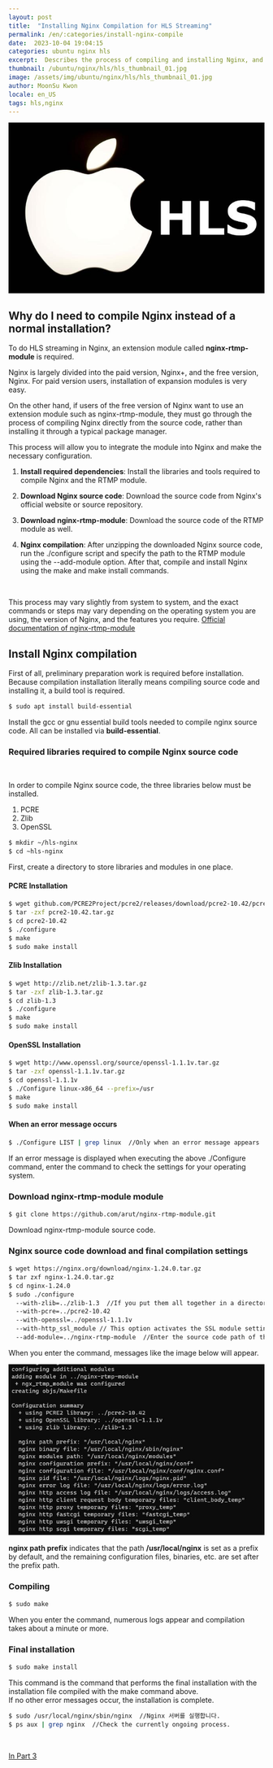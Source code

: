 ```yaml
---
layout: post
title:  "Installing Nginx Compilation for HLS Streaming"
permalink: /en/:categories/install-nginx-compile
date:  2023-10-04 19:04:15
categories: ubuntu nginx hls
excerpt:  Describes the process of compiling and installing Nginx, and provides instructions for adding the nginx-rtmp-module extension module required for HLS streaming. It covers in detail the steps from installing the necessary dependencies to compiling and installing Nginx and its modules.
thumbnail: /ubuntu/nginx/hls/hls_thumbnail_01.jpg
image: /assets/img/ubuntu/nginx/hls/hls_thumbnail_01.jpg
author: MoonSu Kwon
locale: en_US
tags: hls,nginx
---
```



![HLS Thumbnail Image](/assets/img/ubuntu/nginx/hls/hls_thumbnail_01.jpg)

## Why do I need to compile Nginx instead of a normal installation?


To do HLS streaming in Nginx, an extension module called **nginx-rtmp-module** is required.

Nginx is largely divided into the paid version, Nginx+, and the free version, Nginx. For paid version users, installation of expansion modules is very easy.


On the other hand, if users of the free version of Nginx want to use an extension module such as nginx-rtmp-module, they must go through the process of compiling Nginx directly from the source code, rather than installing it through a typical package manager.


This process will allow you to integrate the module into Nginx and make the necessary configuration.


1. **Install required dependencies**: Install the libraries and tools required to compile Nginx and the RTMP module.

2. **Download Nginx source code**: Download the source code from Nginx's official website or source repository.

3. **Download nginx-rtmp-module**: Download the source code of the RTMP module as well.

4. **Nginx compilation**: After unzipping the downloaded Nginx source code, run the ./configure script and specify the path to the RTMP module using the --add-module option. After that, compile and install Nginx using the make and make install commands.

<br>


This process may vary slightly from system to system, and the exact commands or steps may vary depending on the operating system you are using, the version of Nginx, and the features you require. [Official documentation of nginx-rtmp-module](https://github.com/arut/nginx-rtmp-module)

<div class="divide-line"></div>

## Install Nginx compilation

First of all, preliminary preparation work is required before installation.
Because compilation installation literally means compiling source code and installing it, a build tool is required.

```bash
$ sudo apt install build-essential
```

Install the gcc or gnu essential build tools needed to compile nginx source code.
All can be installed via **build-essential**.

### Required libraries required to compile Nginx source code

<br>

In order to compile Nginx source code, the three libraries below must be installed.

1. PCRE
2. Zlib
3. OpenSSL

```bash
$ mkdir ~/hls-nginx
$ cd ~hls-nginx
```
First, create a directory to store libraries and modules in one place.


#### PCRE Installation

```bash
$ wget github.com/PCRE2Project/pcre2/releases/download/pcre2-10.42/pcre2-10.42.tar.gz
$ tar -zxf pcre2-10.42.tar.gz
$ cd pcre2-10.42
$ ./configure
$ make
$ sudo make install
```

#### Zlib Installation

```bash
$ wget http://zlib.net/zlib-1.3.tar.gz
$ tar -zxf zlib-1.3.tar.gz
$ cd zlib-1.3
$ ./configure
$ make
$ sudo make install
```

#### OpenSSL Installation

```bash
$ wget http://www.openssl.org/source/openssl-1.1.1v.tar.gz
$ tar -zxf openssl-1.1.1v.tar.gz
$ cd openssl-1.1.1v
$ ./Configure linux-x86_64 --prefix=/usr 
$ make
$ sudo make install
```

#### When an error message occurs

```bash
$ ./Configure LIST | grep linux  //Only when an error message appears
```

If an error message is displayed when executing the above ./Configure command, enter the command to check the settings for your operating system.

<div class="divide-line"></div>

### Download nginx-rtmp-module module

```bash
$ git clone https://github.com/arut/nginx-rtmp-module.git
```


Download nginx-rtmp-module source code.


### Nginx source code download and final compilation settings

```bash
$ wget https://nginx.org/download/nginx-1.24.0.tar.gz
$ tar zxf nginx-1.24.0.tar.gz
$ cd nginx-1.24.0
$ sudo ./configure 
  --with-zlib=../zlib-1.3  //If you put them all together in a directory, it is very convenient when entering the path.
  --with-pcre=../pcre2-10.42 
  --with-openssl=../openssl-1.1.1v 
  --with-http_ssl_module // This option activates the SSL module settings.
  --add-module=../nginx-rtmp-module  //Enter the source code path of the module you installed.

```


When you enter the command, messages like the image below will appear.


![Configure complete message before compile nginx](/assets/img/ubuntu/nginx/hls/log_configured_compile.jpg)

**nginx path prefix** indicates that the path **/usr/local/nginx** is set as a prefix by default, and the remaining configuration files, binaries, etc. are set after the prefix path.



### Compiling


```bash
$ sudo make
```

When you enter the command, numerous logs appear and compilation takes about a minute or more.


### Final installation

```bash
$ sudo make install
```

This command is the command that performs the final installation with the installation file compiled with the make command above.
<br>
If no other error messages occur, the installation is complete.


```bash
$ sudo /usr/local/nginx/sbin/nginx  //Nginx 서버를 실행합니다.
$ ps aux | grep nginx  //Check the currently ongoing process.
```

<br>


<a href="{{ site.url }}/ko/ubuntu/nginx/hls/encoding">In Part 3</a>